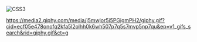 ![CSS3](https://img.shields.io/badge/css3-%231572B6.svg?style=for-the-badge&logo=css3&logoColor=white)


 https://media2.giphy.com/media/j5mwjor5i5PGigmPH2/giphy.gif?cid=ecf05e478onofq2kfa5l2olhh0k6wh507p7q5s7mvp5np7qu&ep=v1_gifs_search&rid=giphy.gif&ct=g

